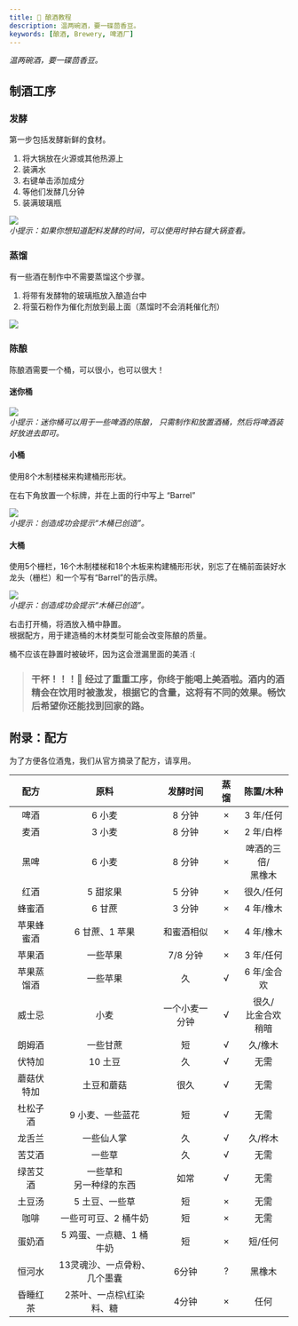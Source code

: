 ```yaml
---
title: 🍺 酿酒教程
description: 温两碗酒，要一碟茴香豆。
keywords: [酿酒, Brewery, 啤酒厂]
---
```


*温两碗酒，要一碟茴香豆。*

## 制酒工序

### 发酵

第一步包括发酵新鲜的食材。

1. 将大锅放在火源或其他热源上
2. 装满水
3. 右键单击添加成分
4. 等他们发酵几分钟
5. 装满玻璃瓶

![](/img/brewery/1.png)  
*小提示：如果你想知道配料发酵的时间，可以使用时钟右键大锅查看。*

### 蒸馏

有一些酒在制作中不需要蒸馏这个步骤。

1. 将带有发酵物的玻璃瓶放入酿造台中
2. 将萤石粉作为催化剂放到最上面（蒸馏时不会消耗催化剂）

![](/img/brewery/2.png)

### 陈酿

陈酿酒需要一个桶，可以很小，也可以很大！

#### 迷你桶

![](/img/brewery/mini.png)  
*小提示：迷你桶可以用于一些啤酒的陈酿， 只需制作和放置酒桶，然后将啤酒装好放进去即可。*

#### 小桶

使用8个木制楼梯来构建桶形形状。

在右下角放置一个标牌，并在上面的行中写上 “Barrel”

![](/img/brewery/3.png)  
*小提示：创造成功会提示“木桶已创造”。*

#### 大桶

使用5个栅栏，16个木制楼梯和18个木板来构建桶形形状，别忘了在桶前面装好水龙头（栅栏）和一个写有“Barrel”的告示牌。

![](/img/brewery/4.png)  
*小提示：创造成功会提示“木桶已创造”。*

右击打开桶，将酒放入桶中静置。  
根据配方，用于建造桶的木材类型可能会改变陈酿的质量。

桶不应该在静置时被破坏，因为这会泄漏里面的美酒 :(

> ### 干杯！！！:beers: 经过了重重工序，你终于能喝上美酒啦。酒内的酒精会在饮用时被激发，根据它的含量，这将有不同的效果。畅饮后希望你还能找到回家的路。

## 附录：配方

为了方便各位酒鬼，我们从官方摘录了配方，请享用。

|   配方    |             原料            |   发酵时间  |  蒸馏 |          陈置/木种          |
| :---: | :-----------------------: | :-----: | :-: | :---------------------: |
|   啤酒    |            6 小麦           |   8 分钟  |  ×  |          3 年/任何         |
|   麦酒    |            3 小麦           |   8 分钟  |  ×  |          2 年/白桦         |
|   黑啤  |            6 小麦           |   8 分钟  |  ×  |   啤酒的三倍/<br />黑橡木  |
|   红酒  |           5 甜浆果           |   5 分钟  |  ×  |          很久/任何          |
|  蜂蜜酒  |            6 甘蔗           |   3 分钟  |  ×  |          4 年/橡木         |
| 苹果蜂蜜酒 |         6 甘蔗、1 苹果         |  和蜜酒相似  |  ×  |          4 年/橡木         |
|  苹果酒  |            一些苹果           |  7/8 分钟 |  ×  |          3 年/任何         |
| 苹果蒸馏酒 |            一些苹果           |    久    |  √  |         6 年/金合欢         |
|  威士忌  |             小麦            | 一个小麦一分钟 |  √  | 很久/<br />比金合欢稍暗 |
|  朗姆酒  |            一些甘蔗           |    短    |  √  |           久/橡木          |
|  伏特加  |           10 土豆           |    久    |  √  |            无需           |
| 蘑菇伏特加 |           土豆和蘑菇           |    很久   |  √  |            无需           |
|  杜松子酒 |         9 小麦、一些蓝花         |    短    |  √  |            无需           |
|  龙舌兰  |           一些仙人掌           |    久    |  √  |           久/桦木          |
|  苦艾酒  |            一些草            |    久    |  √  |            无需           |
|  绿苦艾酒 | 一些草和<br />另一种绿的东西 |    如常   |  √  |            无需           |
|  土豆汤  |          5 土豆、一些草         |    短    |  ×  |            无需           |
|   咖啡  |        一些可可豆、2 桶牛奶        |    短    |  ×  |            无需           |
|  蛋奶酒  |       5 鸡蛋、一点糖、1 桶牛奶      |    短    |  ×  |           短/任何          |
|  恒河水  |      13灵魂沙、一点骨粉、几个墨囊      |   6分钟   |  ?  |           黑橡木           |
|  昏睡红茶 |       2茶叶、一点棕\红染料、糖       |   4分钟   |  ×  |            任何           |
